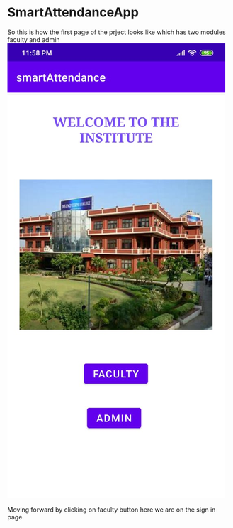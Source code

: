 # SmartAttendanceApp
So this is how the first page of the prject looks like which has two modules faculty and admin
![](images/frontpage.jpeg)

Moving forward by clicking on faculty button here we are on the sign in page.
